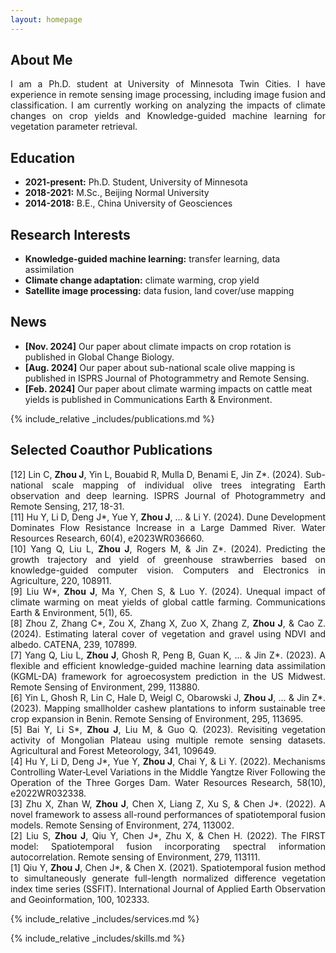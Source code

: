 ```yaml
---
layout: homepage
---
```


## About Me

<p style="text-align: justify;">
I am a Ph.D. student at University of Minnesota Twin Cities. I have experience in remote sensing image processing, including image fusion and classification. I am currently working on analyzing the impacts of climate changes on crop yields and Knowledge-guided machine learning for vegetation parameter retrieval.
</p>

## Education

- **2021-present:** Ph.D. Student, University of Minnesota
- **2018-2021:** M.Sc., Beijing Normal University
- **2014-2018:** B.E., China University of Geosciences

## Research Interests

- **Knowledge-guided machine learning:** transfer learning, data assimilation
- **Climate change adaptation:** climate warming, crop yield
- **Satellite image processing:** data fusion, land cover/use mapping

## News
- **[Nov. 2024]** Our paper about climate impacts on crop rotation is published in Global Change Biology.
- **[Aug. 2024]** Our paper about sub-national scale olive mapping is published in ISPRS Journal of Photogrammetry and Remote Sensing.
- **[Feb. 2024]** Our paper about climate warming impacts on cattle meat yields is published in Communications Earth & Environment.

{% include_relative _includes/publications.md %}

## Selected Coauthor Publications

<p style="text-align: justify;">
[12] Lin C, <strong>Zhou J</strong>, Yin L, Bouabid R, Mulla D, Benami E, Jin Z*. (2024). Sub-national scale mapping of individual olive trees integrating Earth observation and deep learning. ISPRS Journal of Photogrammetry and Remote Sensing, 217, 18-31.<br />
[11] Hu Y, Li D, Deng J*, Yue Y, <strong>Zhou J</strong>, ... & Li Y. (2024). Dune Development Dominates Flow Resistance Increase in a Large Dammed River. Water Resources Research, 60(4), e2023WR036660.<br />
[10] Yang Q, Liu L, <strong>Zhou J</strong>, Rogers M, & Jin Z*. (2024). Predicting the growth trajectory and yield of greenhouse strawberries based on knowledge-guided computer vision. Computers and Electronics in Agriculture, 220, 108911.<br />
[9] Liu W*, <strong>Zhou J</strong>, Ma Y, Chen S, & Luo Y. (2024). Unequal impact of climate warming on meat yields of global cattle farming. Communications Earth & Environment, 5(1), 65.<br />
[8] Zhou Z, Zhang C*, Zou X, Zhang X, Zuo X, Zhang Z, <strong>Zhou J</strong>, & Cao Z. (2024). Estimating lateral cover of vegetation and gravel using NDVI and albedo. CATENA, 239, 107899.<br />
[7] Yang Q, Liu L, <strong>Zhou J</strong>, Ghosh R, Peng B, Guan K, ... & Jin Z*. (2023). A flexible and efficient knowledge-guided machine learning data assimilation (KGML-DA) framework for agroecosystem prediction in the US Midwest. Remote Sensing of Environment, 299, 113880.<br />
[6] Yin L, Ghosh R, Lin C, Hale D, Weigl C, Obarowski J, <strong>Zhou J</strong>, ... & Jin Z*. (2023). Mapping smallholder cashew plantations to inform sustainable tree crop expansion in Benin. Remote Sensing of Environment, 295, 113695.<br />
[5] Bai Y, Li S*, <strong>Zhou J</strong>, Liu M, & Guo Q. (2023). Revisiting vegetation activity of Mongolian Plateau using multiple remote sensing datasets. Agricultural and Forest Meteorology, 341, 109649.<br />
[4] Hu Y, Li D, Deng J*, Yue Y, <strong>Zhou J</strong>, Chai Y, & Li Y. (2022). Mechanisms Controlling Water‐Level Variations in the Middle Yangtze River Following the Operation of the Three Gorges Dam. Water Resources Research, 58(10), e2022WR032338.<br />
[3] Zhu X, Zhan W, <strong>Zhou J</strong>, Chen X, Liang Z, Xu S, & Chen J*. (2022). A novel framework to assess all-round performances of spatiotemporal fusion models. Remote Sensing of Environment, 274, 113002.<br />
[2] Liu S, <strong>Zhou J</strong>, Qiu Y, Chen J*, Zhu X, & Chen H. (2022). The FIRST model: Spatiotemporal fusion incorporating spectral information autocorrelation. Remote sensing of Environment, 279, 113111.<br />
[1] Qiu Y, <strong>Zhou J</strong>, Chen J*, & Chen X. (2021). Spatiotemporal fusion method to simultaneously generate full-length normalized difference vegetation index time series (SSFIT). International Journal of Applied Earth Observation and Geoinformation, 100, 102333.<br />
</p>

{% include_relative _includes/services.md %}

{% include_relative _includes/skills.md %}
